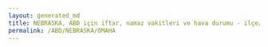 ```yaml
---
layout: generated_md
title: NEBRASKA, ABD için iftar, namaz vakitleri ve hava durumu - ilçe/eyalet seç
permalink: /ABD/NEBRASKA/OMAHA
---
```


<script type="text/javascript">
  var country = ABD;
  var city = NEBRASKA;
  var state = OMAHA;
  var lat = 72;
  var lon = 21;
</script>
